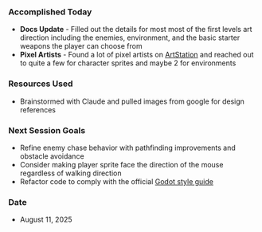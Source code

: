 ### Accomplished Today
- **Docs Update** - Filled out the details for most most of the first levels art direction including the enemies, environment, and the basic starter weapons the player can choose from
- **Pixel Artists** - Found a lot of pixel artists on [ArtStation](https://www.artstation.com/) and reached out to quite a few for character sprites and maybe 2 for environments
### Resources Used
- Brainstormed with Claude and pulled images from google for design references
### Next Session Goals
- Refine enemy chase behavior with pathfinding improvements and obstacle avoidance
- Consider making player sprite face the direction of the mouse regardless of walking direction
- Refactor code to comply with the official [Godot style guide](https://docs.godotengine.org/en/4.4/tutorials/scripting/gdscript/gdscript_styleguide.html)
### Date
- August 11, 2025